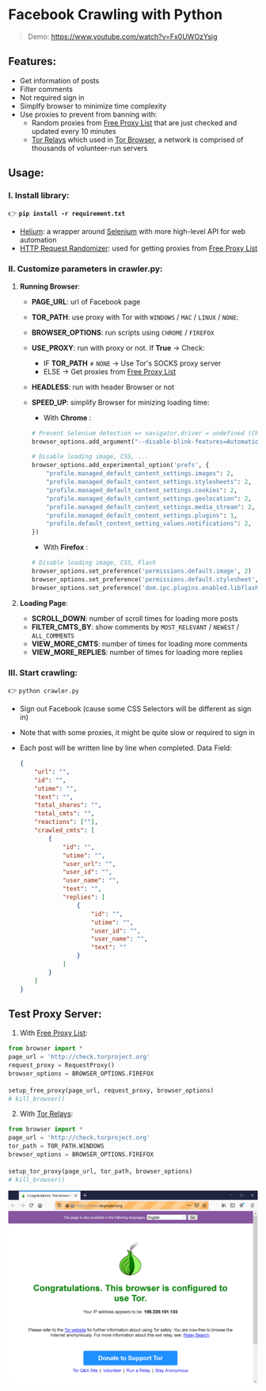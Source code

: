 # Facebook Crawling with Python

> Demo: https://www.youtube.com/watch?v=Fx0UWOzYsig

## Features:

-   Get information of posts
-   Filter comments
-   Not required sign in
-   Simplfy browser to minimize time complexity
-   Use proxies to prevent from banning with:
    -   Random proxies from [Free Proxy List](https://free-proxy-list.net/) that are just checked and updated every 10 minutes
    -   [Tor Relays](https://github.com/18520339/facebook-crawling/tree/master/tor) which used in [Tor Browser](https://www.torproject.org/), a network is comprised of thousands of volunteer-run servers

## Usage:

### I. Install library:

👉 **`pip install -r requirement.txt`**

-   [Helium](https://github.com/mherrmann/selenium-python-helium): a wrapper around [Selenium](https://selenium-python.readthedocs.io/) with more high-level API for web automation
-   [HTTP Request Randomizer](https://github.com/pgaref/HTTP_Request_Randomizer): used for getting proxies from [Free Proxy List](https://free-proxy-list.net/)

### II. Customize parameters in crawler.py:

1.  **Running Browser**:

    -   **PAGE_URL**: url of Facebook page
    -   **TOR_PATH**: use proxy with Tor with `WINDOWS` / `MAC` / `LINUX` / `NONE`:
    -   **BROWSER_OPTIONS**: run scripts using `CHROME` / `FIREFOX`
    -   **USE_PROXY**: run with proxy or not. If **True** &rarr; Check:
        -   IF **TOR_PATH** &ne; `NONE` &rarr; Use Tor's SOCKS proxy server
        -   ELSE &rarr; Get proxies from [Free Proxy List](https://free-proxy-list.net/)
    -   **HEADLESS**: run with header Browser or not
    -   **SPEED_UP**: simplify Browser for minizing loading time:

        -   With **Chrome** :

        ```python
        # Prevent Selenium detection => navigator.driver = undefined (Check in dev tools)
        browser_options.add_argument("--disable-blink-features=AutomationControlled")
        ```

        ```python
        # Disable loading image, CSS, ...
        browser_options.add_experimental_option('prefs', {
            "profile.managed_default_content_settings.images": 2,
            "profile.managed_default_content_settings.stylesheets": 2,
            "profile.managed_default_content_settings.cookies": 2,
            "profile.managed_default_content_settings.geolocation": 2,
            "profile.managed_default_content_settings.media_stream": 2,
            "profile.managed_default_content_settings.plugins": 1,
            "profile.default_content_setting_values.notifications": 2,
        })
        ```

        -   With **Firefox** :

        ```python
        # Disable loading image, CSS, Flash
        browser_options.set_preference('permissions.default.image', 2)
        browser_options.set_preference('permissions.default.stylesheet', 2)
        browser_options.set_preference('dom.ipc.plugins.enabled.libflashplayer.so', 'false')
        ```

2.  **Loading Page**:

    -   **SCROLL_DOWN**: number of scroll times for loading more posts
    -   **FILTER_CMTS_BY**: show comments by `MOST_RELEVANT` / `NEWEST` / `ALL_COMMENTS`
    -   **VIEW_MORE_CMTS**: number of times for loading more comments
    -   **VIEW_MORE_REPLIES**: number of times for loading more replies

### III. Start crawling:

👉 `python crawler.py`

-   Sign out Facebook (cause some CSS Selectors will be different as sign in)
-   Note that with some proxies, it might be quite slow or required to sign in
-   Each post will be written line by line when completed. Data Field:

    ```json
    {
        "url": "",
        "id": "",
        "utime": "",
        "text": "",
        "total_shares": "",
        "total_cmts": "",
        "reactions": [""],
        "crawled_cmts": [
            {
                "id": "",
                "utime": "",
                "user_url": "",
                "user_id": "",
                "user_name": "",
                "text": "",
                "replies": [
                    {
                        "id": "",
                        "utime": "",
                        "user_id": "",
                        "user_name": "",
                        "text": ""
                    }
                ]
            }
        ]
    }
    ```

## Test Proxy Server:

1. With [Free Proxy List](https://free-proxy-list.net/):

```python
from browser import *
page_url = 'http://check.torproject.org'
request_proxy = RequestProxy()
browser_options = BROWSER_OPTIONS.FIREFOX

setup_free_proxy(page_url, request_proxy, browser_options)
# kill_browser()
```

2. With [Tor Relays](https://github.com/18520339/facebook-crawling/tree/master/tor):

```python
from browser import *
page_url = 'http://check.torproject.org'
tor_path = TOR_PATH.WINDOWS
browser_options = BROWSER_OPTIONS.FIREFOX

setup_tor_proxy(page_url, tor_path, browser_options)
# kill_browser()
```

![](https://github.com/18520339/facebook-crawling/blob/master/test_proxy.png?raw=true)

